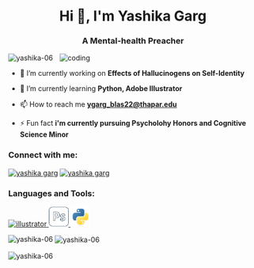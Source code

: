 <h1 align="center">Hi 👋, I'm Yashika Garg</h1>
<h3 align="center">A Mental-health Preacher</h3>
<img align= "right" width=400 alt="coding" src="https://media.tenor.com/vneArmHPFCEAAAAM/health-mtv.gif"

<p align="left"> <img src="https://komarev.com/ghpvc/?username=yashika-06&label=Profile%20views&color=0e75b6&style=flat" alt="yashika-06" /> </p>

- 🔭 I’m currently working on **Effects of Hallucinogens on Self-Identity**

- 🌱 I’m currently learning **Python, Adobe Illustrator**

- 📫 How to reach me **ygarg_blas22@thapar.edu**

- ⚡ Fun fact **i'm currently pursuing Psycholohy Honors and Cognitive Science Minor**

<h3 align="left">Connect with me:</h3>
<p align="left">
<a href="https://linkedin.com/in/yashika garg" target="blank"><img align="center" src="https://raw.githubusercontent.com/rahuldkjain/github-profile-readme-generator/master/src/images/icons/Social/linked-in-alt.svg" alt="yashika garg" height="30" width="40" /></a>
<a href="https://fb.com/yashika garg" target="blank"><img align="center" src="https://raw.githubusercontent.com/rahuldkjain/github-profile-readme-generator/master/src/images/icons/Social/facebook.svg" alt="yashika garg" height="30" width="40" /></a>
</p>

<h3 align="left">Languages and Tools:</h3>
<p align="left"> <a href="https://www.adobe.com/in/products/illustrator.html" target="_blank" rel="noreferrer"> <img src="https://www.vectorlogo.zone/logos/adobe_illustrator/adobe_illustrator-icon.svg" alt="illustrator" width="40" height="40"/> </a> <a href="https://www.photoshop.com/en" target="_blank" rel="noreferrer"> <img src="https://raw.githubusercontent.com/devicons/devicon/master/icons/photoshop/photoshop-line.svg" alt="photoshop" width="40" height="40"/> </a> <a href="https://www.python.org" target="_blank" rel="noreferrer"> <img src="https://raw.githubusercontent.com/devicons/devicon/master/icons/python/python-original.svg" alt="python" width="40" height="40"/> </a> </p>

<p><img align="left" src="https://github-readme-stats.vercel.app/api/top-langs?username=yashika-06&show_icons=true&locale=en&layout=compact" alt="yashika-06" /></p>

<p>&nbsp;<img align="center" src="https://github-readme-stats.vercel.app/api?username=yashika-06&show_icons=true&locale=en" alt="yashika-06" /></p>

<p><img align="center" src="https://github-readme-streak-stats.herokuapp.com/?user=yashika-06&" alt="yashika-06" /></p>
